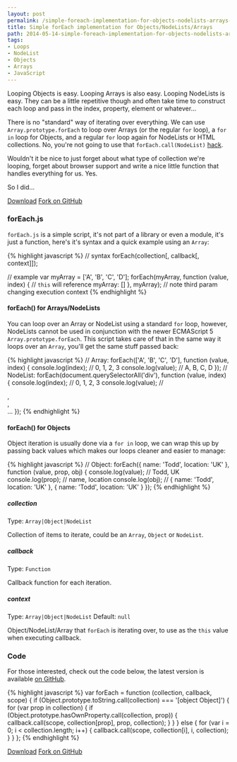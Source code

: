 ```yaml
---
layout: post
permalink: /simple-foreach-implementation-for-objects-nodelists-arrays-with-automatic-type-looping
title: Simple forEach implementation for Objects/NodeLists/Arrays
path: 2014-05-14-simple-foreach-implementation-for-objects-nodelists-arrays-with-automatic-type-looping.md
tags:
- Loops
- NodeList
- Objects
- Arrays
- JavaScript
---
```


Looping Objects is easy. Looping Arrays is also easy. Looping NodeLists is easy. They can be a little repetitive though and often take time to construct each loop and pass in the index, property, element or whatever...

There is no "standard" way of iterating over everything. We can use `Array.prototype.forEach` to loop over Arrays (or the regular `for` loop), a `for in` loop for Objects, and a regular `for` loop again for NodeLists or HTML collections. No, you're not going to use that `forEach.call(NodeList)` [hack](//toddmotto.com/ditch-the-array-foreach-call-nodelist-hack).

Wouldn't it be nice to just forget about what type of collection we're looping, forget about browser support and write a nice little function that handles everything for us. Yes.

So I did...

<div class="download-box">
  <a href="//github.com/toddmotto/foreach/archive/master.zip" onclick="_gaq.push(['_trackEvent', 'Click', 'Download foreach', 'Download foreach']);">Download</a>
  <a href="//github.com/toddmotto/foreach" onclick="_gaq.push(['_trackEvent', 'Click', 'Fork foreach', 'foreach Fork']);">Fork on GitHub</a>
</div>

### forEach.js

`forEach.js` is a simple script, it's not part of a library or even a module, it's just a function, here's it's syntax and a quick example using an `Array`:

{% highlight javascript %}
// syntax
forEach(collection[, callback[, context]]);

// example
var myArray = ['A', 'B', 'C', 'D'];
forEach(myArray, function (value, index) {
	// `this` will reference myArray: []
}, myArray); // note third param changing execution context
{% endhighlight %}

#### forEach() for Arrays/NodeLists
You can loop over an Array or NodeList using a standard `for` loop, however, NodeLists cannot be used in conjunction with the newer ECMAScript 5 `Array.prototype.forEach`. This script takes care of that in the same way it loops over an `Array`, you'll get the same stuff passed back:

{% highlight javascript %}
// Array:
forEach(['A', 'B', 'C', 'D'], function (value, index) {
	console.log(index); // 0, 1, 2, 3
	console.log(value); // A, B, C, D
});
// NodeList:
forEach(document.querySelectorAll('div'), function (value, index) {
	console.log(index); // 0, 1, 2, 3
	console.log(value); // <div>, <div>, <div>...
});
{% endhighlight %}

#### forEach() for Objects
Object iteration is usually done via a `for in` loop, we can wrap this up by passing back values which makes our loops cleaner and easier to manage:

{% highlight javascript %}
// Object:
forEach({ name: 'Todd', location: 'UK' }, function (value, prop, obj) {
	console.log(value); // Todd, UK
	console.log(prop); // name, location
  console.log(obj); // { name: 'Todd', location: 'UK' }, { name: 'Todd', location: 'UK' }
});
{% endhighlight %}

##### collection
Type: `Array|Object|NodeList`

Collection of items to iterate, could be an `Array`, `Object` or `NodeList`.

##### callback
Type: `Function`

Callback function for each iteration.

##### context
Type: `Array|Object|NodeList` Default: `null`

Object/NodeList/Array that `forEach` is iterating over, to use as the `this` value when executing callback.

### Code
For those interested, check out the code below, the latest version is available [on GitHub](//github.com/toddmotto/foreach).


{% highlight javascript %}
var forEach = function (collection, callback, scope) {
  if (Object.prototype.toString.call(collection) === '[object Object]') {
    for (var prop in collection) {
      if (Object.prototype.hasOwnProperty.call(collection, prop)) {
        callback.call(scope, collection[prop], prop, collection);
      }
    }
  } else {
    for (var i = 0; i < collection.length; i++) {
      callback.call(scope, collection[i], i, collection);
    }
  }
};
{% endhighlight %}

<div class="download-box">
  <a href="//github.com/toddmotto/foreach/archive/master.zip" onclick="_gaq.push(['_trackEvent', 'Click', 'Download foreach', 'Download foreach']);">Download</a>
  <a href="//github.com/toddmotto/foreach" onclick="_gaq.push(['_trackEvent', 'Click', 'Fork foreach', 'foreach Fork']);">Fork on GitHub</a>
</div>
